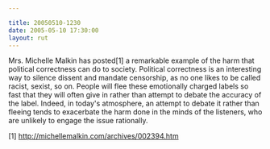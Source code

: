 ```yaml
---

title: 20050510-1230
date: 2005-05-10 17:30:00
layout: rut
---
```


<p>Mrs. Michelle Malkin has posted[1] a remarkable example of
the harm that political correctness can do to society.  Political
correctness is an interesting way to silence dissent and mandate
censorship, as no one likes to be called racist, sexist, so on.
People will flee these emotionally charged labels so fast that they
will often give in rather than attempt to debate the accuracy of
the label.  Indeed, in today's atmosphere, an attempt to debate it
rather than fleeing tends to exacerbate the harm done in the minds of
the listeners, who are unlikely to engage the issue rationally.</p>

[1] http://michellemalkin.com/archives/002394.htm

